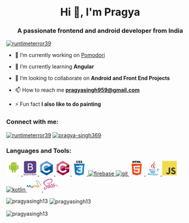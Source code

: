 <h1 align="center">Hi 👋, I'm Pragya</h1>
<h3 align="center">A passionate frontend and android developer from India</h3>

<p align="left"> <a href="https://twitter.com/runtimeterror39" target="blank"><img src="https://img.shields.io/twitter/follow/runtimeterror39?logo=twitter&style=for-the-badge" alt="runtimeterror39" /></a> </p>

- 🔭 I’m currently working on [Pomodori](https://github.com/pragyaSingh13/Pomodori)

- 🌱 I’m currently learning **Angular**

- 👯 I’m looking to collaborate on **Android and Front End Projects**

- 📫 How to reach me **pragyasingh959@gmail.com**

- ⚡ Fun fact **I also like to do painting**

<h3 align="left">Connect with me:</h3>
<p align="left">
<a href="https://twitter.com/runtimeterror39" target="blank"><img align="center" src="https://raw.githubusercontent.com/rahuldkjain/github-profile-readme-generator/master/src/images/icons/Social/twitter.svg" alt="runtimeterror39" height="30" width="40" /></a>
<a href="https://linkedin.com/in/pragya-singh369" target="blank"><img align="center" src="https://raw.githubusercontent.com/rahuldkjain/github-profile-readme-generator/master/src/images/icons/Social/linked-in-alt.svg" alt="pragya-singh369" height="30" width="40" /></a>
</p>

<h3 align="left">Languages and Tools:</h3>
<p align="left"> <a href="https://developer.android.com" target="_blank"> <img src="https://raw.githubusercontent.com/devicons/devicon/master/icons/android/android-original-wordmark.svg" alt="android" width="40" height="40"/> </a> <a href="https://angular.io" target="_blank"> <a href="https://getbootstrap.com" target="_blank"> <img src="https://raw.githubusercontent.com/devicons/devicon/master/icons/bootstrap/bootstrap-plain-wordmark.svg" alt="bootstrap" width="40" height="40"/> </a> <a href="https://www.cprogramming.com/" target="_blank"> <img src="https://raw.githubusercontent.com/devicons/devicon/master/icons/c/c-original.svg" alt="c" width="40" height="40"/> </a> <a href="https://www.w3schools.com/cpp/" target="_blank"> <img src="https://raw.githubusercontent.com/devicons/devicon/master/icons/cplusplus/cplusplus-original.svg" alt="cplusplus" width="40" height="40"/> </a> <a href="https://www.w3schools.com/css/" target="_blank"> <img src="https://raw.githubusercontent.com/devicons/devicon/master/icons/css3/css3-original-wordmark.svg" alt="css3" width="40" height="40"/> </a> <a href="https://firebase.google.com/" target="_blank"> <img src="https://www.vectorlogo.zone/logos/firebase/firebase-icon.svg" alt="firebase" width="40" height="40"/> </a> <a href="https://git-scm.com/" target="_blank"> <img src="https://www.vectorlogo.zone/logos/git-scm/git-scm-icon.svg" alt="git" width="40" height="40"/> </a> <a href="https://www.w3.org/html/" target="_blank"> <img src="https://raw.githubusercontent.com/devicons/devicon/master/icons/html5/html5-original-wordmark.svg" alt="html5" width="40" height="40"/> </a> <a href="https://www.java.com" target="_blank"> <img src="https://raw.githubusercontent.com/devicons/devicon/master/icons/java/java-original.svg" alt="java" width="40" height="40"/> </a> <a href="https://developer.mozilla.org/en-US/docs/Web/JavaScript" target="_blank"> <img src="https://raw.githubusercontent.com/devicons/devicon/master/icons/javascript/javascript-original.svg" alt="javascript" width="40" height="40"/> </a> <a href="https://kotlinlang.org" target="_blank"> <img src="https://www.vectorlogo.zone/logos/kotlinlang/kotlinlang-icon.svg" alt="kotlin" width="40" height="40"/> </a> <a href="https://www.mysql.com/" target="_blank"> <img src="https://raw.githubusercontent.com/devicons/devicon/master/icons/mysql/mysql-original-wordmark.svg" alt="mysql" width="40" height="40"/> </a> <a href="https://sass-lang.com" target="_blank"> <img src="https://raw.githubusercontent.com/devicons/devicon/master/icons/sass/sass-original.svg" alt="sass" width="40" height="40"/> </a> </p>

<p><img align="left" src="https://github-readme-stats.vercel.app/api/top-langs?username=pragyasingh13&show_icons=true&title_color=4258ff&bg_color=ffffff&hide_border=true&locale=en&layout=compact" alt="pragyasingh13" /></p>

<p>&nbsp;<img align="center" src="https://github-readme-stats.vercel.app/api?username=pragyasingh13&show_icons=true&locale=en" alt="pragyasingh13" /></p>

<p><img align="center" src="https://github-readme-streak-stats.herokuapp.com/?user=pragyasingh13&theme=dark" alt="pragyasingh13" /></p>
